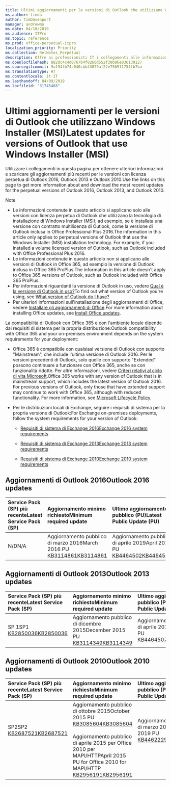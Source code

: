 ```yaml
---
title: Ultimi aggiornamenti per le versioni di Outlook che utilizzano Windows Installer (MSI)
ms.author: timda
author: TimDavenport
manager: andrewmo
ms.date: 04/10/2019
ms.audience: ITPro
ms.topic: reference
ms.prod: office-perpetual-itpro
localization_priority: Priority
ms.collection: RelNotes_Perpetual
description: Offre ai professionisti IT i collegamenti alle informazioni sugli aggiornamenti più recenti delle versioni con licenza perpetua di Outlook 2016, Outlook 2013, e Outlook 2010
ms.openlocfilehash: 882dc4c4d0767b4f0260d552f30b96e036130127
ms.sourcegitcommit: 9a194fb74c040cbb43079af22e756911754fb7ba
ms.translationtype: HT
ms.contentlocale: it-IT
ms.lasthandoff: 04/09/2019
ms.locfileid: "31745488"
---
```

# <a name="latest-updates-for-versions-of-outlook-that-use-windows-installer-msi"></a><span data-ttu-id="4ff5a-103">Ultimi aggiornamenti per le versioni di Outlook che utilizzano Windows Installer (MSI)</span><span class="sxs-lookup"><span data-stu-id="4ff5a-103">Latest updates for versions of Outlook that use Windows Installer (MSI)</span></span>

<span data-ttu-id="4ff5a-104">Utilizzare i collegamenti in questa pagina per ottenere ulteriori informazioni e scaricare gli aggiornamenti più recenti per le versioni con licenza perpetua di Outlook 2016, Outlook 2013 e Outlook 2010.</span><span class="sxs-lookup"><span data-stu-id="4ff5a-104">Use the links on this page to get more information about and download the most recent updates for the perpetual versions of Outlook 2016, Outlook 2013, and Outlook 2010.</span></span>
  
> [!NOTE]
> - <span data-ttu-id="4ff5a-p101">Le informazioni contenute in questo articolo si applicano solo alle versioni con licenza perpetua di Outlook che utilizzano la tecnologia di installazione di Windows Installer (MSI); ad esempio, se è installata una versione con contratto multilicenza di Outlook, come la versione di Outlook inclusa in Office Professional Plus 2016.</span><span class="sxs-lookup"><span data-stu-id="4ff5a-p101">The information in this article only applies to perpetual versions of Outlook that use the Windows Installer (MSI) installation technology. For example, if you installed a volume licensed version of Outlook, such as Outlook included with Office Professional Plus 2016.</span></span>
> - <span data-ttu-id="4ff5a-107">Le informazioni contenute in questo articolo non si applicano alle versioni di Outlook in Office 365, ad esempio la versione di Outlook inclusa in Office 365 ProPlus.</span><span class="sxs-lookup"><span data-stu-id="4ff5a-107">The information in this article doesn't apply to Office 365 versions of Outlook, such as Outlook included with Office 365 ProPlus.</span></span>
> - <span data-ttu-id="4ff5a-108">Per informazioni riguardanti la versione di Outlook in uso, vedere [Qual è la versione di Outlook in uso?](https://support.office.com/article/b3a9568c-edb5-42b9-9825-d48d82b2257c)</span><span class="sxs-lookup"><span data-stu-id="4ff5a-108">To find out what version of Outlook you're using, see [What version of Outlook do I have?](https://support.office.com/article/b3a9568c-edb5-42b9-9825-d48d82b2257c)</span></span>
> - <span data-ttu-id="4ff5a-109">Per ulteriori informazioni sull'installazione degli aggiornamenti di Office, vedere [Installare gli aggiornamenti di Office](https://support.office.com/article/2ab296f3-7f03-43a2-8e50-46de917611c5).</span><span class="sxs-lookup"><span data-stu-id="4ff5a-109">For more information about installing Office updates, see [Install Office updates](https://support.office.com/article/2ab296f3-7f03-43a2-8e50-46de917611c5).</span></span> 
  
<span data-ttu-id="4ff5a-110">La compatibilità di Outlook con Office 365 e con l'ambiente locale dipende dai requisiti di sistema per la propria distribuzione:</span><span class="sxs-lookup"><span data-stu-id="4ff5a-110">Outlook compatibility with Office 365 and your on-premises environment depends on the system requirements for your deployment:</span></span>
  
- <span data-ttu-id="4ff5a-p102">Office 365 è compatibile con qualsiasi versione di Outlook con supporto "Mainstream", che include l'ultima versione di Outlook 2016. Per le versioni precedenti di Outlook, solo quelle con supporto "Extended" possono continuare a funzionare con Office 365, anche se con funzionalità ridotte. Per altre informazioni, vedere [Criteri relativi al ciclo di vita Microsoft](https://support.microsoft.com/lifecycle).</span><span class="sxs-lookup"><span data-stu-id="4ff5a-p102">Office 365 works with any version of Outlook that is in mainstream support, which includes the latest version of Outlook 2016. For previous versions of Outlook, only those that have extended support may continue to work with Office 365, although with reduced functionality. For more information, see [Microsoft Lifecycle Policy](https://support.microsoft.com/lifecycle).</span></span>
    
- <span data-ttu-id="4ff5a-114">Per le distribuzioni locali di Exchange, seguire i requisiti di sistema per la propria versione di Outlook:</span><span class="sxs-lookup"><span data-stu-id="4ff5a-114">For Exchange on-premises deployments, follow the system requirements for your version of Outlook:</span></span>
    
  - [<span data-ttu-id="4ff5a-115">Requisiti di sistema di Exchange 2016</span><span class="sxs-lookup"><span data-stu-id="4ff5a-115">Exchange 2016 system requirements</span></span>](https://docs.microsoft.com/Exchange/plan-and-deploy/system-requirements)
    
  - [<span data-ttu-id="4ff5a-116">Requisiti di sistema di Exchange 2013</span><span class="sxs-lookup"><span data-stu-id="4ff5a-116">Exchange 2013 system requirements</span></span>](https://docs.microsoft.com/exchange/exchange-2013-system-requirements-exchange-2013-help)
    
  - [<span data-ttu-id="4ff5a-117">Requisiti di sistema di Exchange 2010</span><span class="sxs-lookup"><span data-stu-id="4ff5a-117">Exchange 2010 system requirements</span></span>](https://docs.microsoft.com/previous-versions/office/exchange-server-2010/aa996719(v=exchg.141))

   
## <a name="outlook-2016-updates"></a><span data-ttu-id="4ff5a-118">Aggiornamenti di Outlook 2016</span><span class="sxs-lookup"><span data-stu-id="4ff5a-118">Outlook 2016 updates</span></span>

|**<span data-ttu-id="4ff5a-119">Service Pack (SP) più recente</span><span class="sxs-lookup"><span data-stu-id="4ff5a-119">Latest Service Pack (SP)</span></span>**|**<span data-ttu-id="4ff5a-120">Aggiornamento minimo richiesto</span><span class="sxs-lookup"><span data-stu-id="4ff5a-120">Minimum required update</span></span>**|**<span data-ttu-id="4ff5a-121">Ultimo aggiornamento pubblico (PU)</span><span class="sxs-lookup"><span data-stu-id="4ff5a-121">Latest Public Update (PU)</span></span>**|
|:-----|:-----|:-----|
|<span data-ttu-id="4ff5a-122">N/D</span><span class="sxs-lookup"><span data-stu-id="4ff5a-122">N/A</span></span>  <br/> |<span data-ttu-id="4ff5a-123">Aggiornamento pubblico di marzo 2016</span><span class="sxs-lookup"><span data-stu-id="4ff5a-123">March 2016 PU</span></span> <br/>[<span data-ttu-id="4ff5a-124">KB3114861</span><span class="sxs-lookup"><span data-stu-id="4ff5a-124">KB3114861</span></span>](https://support.microsoft.com/help/3114861) <br/> |<span data-ttu-id="4ff5a-125">Aggiornamento pubblico di aprile 2019</span><span class="sxs-lookup"><span data-stu-id="4ff5a-125">April 2019 PU</span></span> <br/>[<span data-ttu-id="4ff5a-126">KB4464502</span><span class="sxs-lookup"><span data-stu-id="4ff5a-126">KB4464502</span></span>](https://support.microsoft.com/help/4464502) 

## <a name="outlook-2013-updates"></a><span data-ttu-id="4ff5a-127">Aggiornamenti di Outlook 2013</span><span class="sxs-lookup"><span data-stu-id="4ff5a-127">Outlook 2013 updates</span></span>

|**<span data-ttu-id="4ff5a-128">Service Pack (SP) più recente</span><span class="sxs-lookup"><span data-stu-id="4ff5a-128">Latest Service Pack (SP)</span></span>**|**<span data-ttu-id="4ff5a-129">Aggiornamento minimo richiesto</span><span class="sxs-lookup"><span data-stu-id="4ff5a-129">Minimum required update</span></span>**|**<span data-ttu-id="4ff5a-130">Ultimo aggiornamento pubblico (PU)</span><span class="sxs-lookup"><span data-stu-id="4ff5a-130">Latest Public Update (PU)</span></span>**|
|:-----|:-----|:-----|
|<span data-ttu-id="4ff5a-131">SP 1</span><span class="sxs-lookup"><span data-stu-id="4ff5a-131">SP1</span></span>  <br/>[<span data-ttu-id="4ff5a-132">KB2850036</span><span class="sxs-lookup"><span data-stu-id="4ff5a-132">KB2850036</span></span>](https://go.microsoft.com/fwlink/p/?LinkId=512538) <br/> |<span data-ttu-id="4ff5a-133">Aggiornamento pubblico di dicembre 2015</span><span class="sxs-lookup"><span data-stu-id="4ff5a-133">December 2015 PU</span></span> <br/>[<span data-ttu-id="4ff5a-134">KB3114349</span><span class="sxs-lookup"><span data-stu-id="4ff5a-134">KB3114349</span></span>](https://support.microsoft.com/kb/3114349) <br/> |<span data-ttu-id="4ff5a-135">Aggiornamento pubblico di aprile 2019</span><span class="sxs-lookup"><span data-stu-id="4ff5a-135">April 2019 PU</span></span> <br/>[<span data-ttu-id="4ff5a-136">KB4464507</span><span class="sxs-lookup"><span data-stu-id="4ff5a-136">KB4464507</span></span>](https://support.microsoft.com/help/4464507)  |
   
## <a name="outlook-2010-updates"></a><span data-ttu-id="4ff5a-137">Aggiornamenti di Outlook 2010</span><span class="sxs-lookup"><span data-stu-id="4ff5a-137">Outlook 2010 updates</span></span>

|**<span data-ttu-id="4ff5a-138">Service Pack (SP) più recente</span><span class="sxs-lookup"><span data-stu-id="4ff5a-138">Latest Service Pack (SP)</span></span>**|**<span data-ttu-id="4ff5a-139">Aggiornamento minimo richiesto</span><span class="sxs-lookup"><span data-stu-id="4ff5a-139">Minimum required update</span></span>**|**<span data-ttu-id="4ff5a-140">Ultimo aggiornamento pubblico (PU)</span><span class="sxs-lookup"><span data-stu-id="4ff5a-140">Latest Public Update (PU)</span></span>**|
|:-----|:-----|:-----|
|<span data-ttu-id="4ff5a-141">SP2</span><span class="sxs-lookup"><span data-stu-id="4ff5a-141">SP2</span></span> <br/>[<span data-ttu-id="4ff5a-142">KB2687521</span><span class="sxs-lookup"><span data-stu-id="4ff5a-142">KB2687521</span></span>](https://go.microsoft.com/fwlink/p/?LinkId=512542) <br><br><br><br/> |<span data-ttu-id="4ff5a-143">Aggiornamento pubblico di ottobre 2015</span><span class="sxs-lookup"><span data-stu-id="4ff5a-143">October 2015 PU</span></span> <br/> [<span data-ttu-id="4ff5a-144">KB3085604</span><span class="sxs-lookup"><span data-stu-id="4ff5a-144">KB3085604</span></span>](https://support.microsoft.com/kb/3085604) <br/><br/>  <span data-ttu-id="4ff5a-145">Aggiornamento pubblico di aprile 2015 per Office 2010 per MAPI/HTTP</span><span class="sxs-lookup"><span data-stu-id="4ff5a-145">April 2015 PU for Office 2010 for MAPI/HTTP</span></span> <br/> [<span data-ttu-id="4ff5a-146">KB2956191</span><span class="sxs-lookup"><span data-stu-id="4ff5a-146">KB2956191</span></span>](https://support.microsoft.com/en-us/help/2956191/april-14-2015-update-for-office-2010-kb2956191) <br/> |<span data-ttu-id="4ff5a-147">Aggiornamento pubblico di marzo 2019</span><span class="sxs-lookup"><span data-stu-id="4ff5a-147">March 2019 PU</span></span> <br/>[<span data-ttu-id="4ff5a-148">KB4462229</span><span class="sxs-lookup"><span data-stu-id="4ff5a-148">KB4462229</span></span>](https://support.microsoft.com/help/4462229) <br><br><br><br/>|
   

